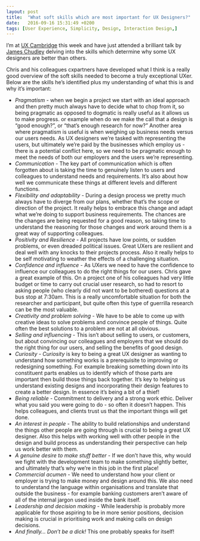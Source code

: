```yaml
---
layout: post
title:  "What soft skills which are most important for UX Designers?"
date:   2016-09-16 15:31:49 +0200
tags: [User Experience, Simplicity, Design, Interaction Design,]
---
```

I’m at [UX Cambridge](https://uxcambridge.net/2016/) this week and have just attended a brilliant talk by [James Chudley](https://twitter.com/chudders) delving into the skills which determine why some UX designers are better than others.

Chris and his colleagues cxpartners have developed what I think is a really good overview of the soft skills needed to become a truly exceptional UXer. Below are the skills he’s identified plus my understanding of what this is and why it’s important:

- *Pragmatism* - when we begin a project we start with an ideal approach and then pretty much always have to decide what to chop from it, so being pragmatic as opposed to dogmatic is really useful as it allows us to make progress.  or example when do we make the call that a design is “good enough?”, or “that’s enough research for now?”  Another area where pragmatism is useful is when weighing up business needs versus our users needs. As UX designers we’re tasked with representing the users, but ultimately we’re paid by the businesses which employ us - there is a potential conflict here, so we need to be pragmatic enough to meet the needs of both our employers and the users we’re representing.
- *Communication* - The key part of communication which is often forgotten about is taking the time to genuinely listen to users and colleagues to understand needs and requirements. It’s also about how well we communicate these things at different levels and different functions.
- *Flexibility and adaptability* - During a design process we pretty much always have to diverge from our plans, whether that’s the scope or direction of the project. It really helps to embrace this change and adapt what we’re doing to support business requirements. The chances are the changes are being requested for a good reason, so taking time to understand the reasoning for those changes and work around them is a great way of supporting colleagues.
- *Positivity and Resilience* - All projects have low points, or sudden problems, or even dreaded political issues. Great UXers are resilient and deal well with any knocks to their projects process. Also it really helps to be self motivating to weather the effects of a challenging situation.
- *Confidence and influence* - As UXers we need to have the confidence to influence our colleagues to do the right things for our users. Chris gave a great example of this. On a project one of his colleagues had very little budget or time to carry out crucial user research, so had to resort to asking people (who clearly did not want to be bothered) questions at a bus stop at 7:30am. This is a really uncomfortable situation for both the researcher and participant, but quite often this type of guerrilla research can be the most valuable.
- *Creativity and problem solving* - We have to be able to come up with creative ideas to solve problems and convince people of things. Quite often the best solutions to a problem are not at all obvious.
- *Selling and influencing* - This isn’t about selling to users, or customers, but about convincing our colleagues and employers that we should do the right thing for our users, and selling the benefits of good design.
- *Curiosity - Curiosity* is key to being a great UX designer as wanting to understand how something works is a prerequisite to improving or redesigning something. For example breaking something down into its constituent parts enables us to identify which of those parts are important then build those things back together. It’s key to helping us understand existing designs and incorporating their design features to create a better design. In essence it’s being a bit of a thief!
- *Being reliable* - Commitment to delivery and a strong work ethic. Deliver what you said you were going to do - so often it doesn’t happen. This helps colleagues, and clients trust us that the important things will get done.
- *An interest in people* -  The ability to build relationships and understand the things other people are going through is crucial to being a great UX designer. Also this helps with working well with other people in the design and build process as understanding their perspective can help us work better with them.
- *A genuine desire to make stuff better* - If we don’t have this, why would we fight with the development team to make something slightly better, and ultimately that’s why we’re in this job in the first place!
- *Commercial acumen* - We need to understand how your client or employer is trying to make money and design around this. We also need to understand the language within organisations and translate that outside the business - for example banking customers aren’t aware of all of the internal jargon used inside the bank itself.
- *Leadership and decision making* - While leadership is probably more applicable for those aspiring to be in more senior positions, decision making is crucial in prioritising work and making calls on design decisions.
- *And finally… Don’t be a dick!* This one probably speaks for itself!




